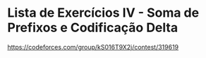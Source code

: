 # Lista de Exercícios IV - Soma de Prefixos e Codificação Delta

https://codeforces.com/group/kS016T9X2j/contest/319619